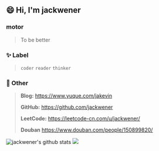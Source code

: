 ## 😄 Hi, I'm jackwener

### motor

> To be better

### ✨ Label

> `coder` `reader` `thinker` 

### 💬 Other

> **Blog:** https://www.yuque.com/jakevin
>
> **GitHub:** https://github.com/jackwener
>
> **LeetCode:** https://leetcode-cn.com/u/jackwener/
>
> **Douban** https://www.douban.com/people/150899820/

![jackwener's github stats](https://github-readme-stats.vercel.app/api?username=jackwener)
![](https://github-readme-stats.vercel.app/api/top-langs/?username=jackwener&hide=html,css&layout=compact&langs_count=9)

